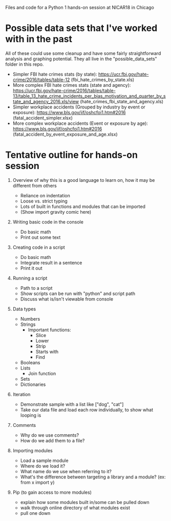 Files and code for a Python 1 hands-on session at NICAR18 in Chicago

# Possible data sets that I've worked with in the past

All of these could use some cleanup and have some fairly straightforward analysis and graphing potential. They all live in the "possible_data_sets" folder in this repo.

* Simpler FBI hate crimes stats (by state): https://ucr.fbi.gov/hate-crime/2016/tables/table-12 (fbi_hate_crimes_by_state.xls)
* More complex FBI hate crimes stats (state and agency): https://ucr.fbi.gov/hate-crime/2016/tables/table-13/table_13_hate_crime_incidents_per_bias_motivation_and_quarter_by_state_and_agency_2016.xls/view (hate_crimes_fbi_state_and_agency.xls)
* Simpler workplace accidents (Grouped by industry by event or exposure): https://www.bls.gov/iif/oshcfoi1.htm#2016 (fatal_accident_simpler.xlsx)
* More complex workplace accidents (Event or exposure by age): https://www.bls.gov/iif/oshcfoi1.htm#2016 (fatal_accident_by_event_exposure_and_age.xlsx)


# Tentative outline for hands-on session

1. Overview of why this is a good language to learn on, how it may be different from others
	* Reliance on indentation
	* Loose vs. strict typing
	* Lots of built in functions and modules that can be imported
	* (Show import gravity comic here)
2. Writing basic code in the console
	* Do basic math
	* Print out some text

3. Creating code in a script
	* Do basic math
	* Integrate result in a sentence
	* Print it out

4. Running a script
	* Path to a script
	* Show scripts can be run with "python" and script path
	* Discuss what is/isn't viewable from console

5. Data types
	* Numbers
	* Strings
		* Important functions:
			* Slice
			* Lower
			* Strip
			* Starts with
			* Find
	* Booleans
	* Lists
		* Join function
	* Sets
	* Dictionaries

6. Iteration
	* Demonstrate sample with a list like ["dog", "cat"]
	* Take our data file and load each row individually, to show what looping is
7. Comments
	* Why do we use comments?
	* How do we add them to a file?
8. Importing modules
	* Load a sample module
	* Where do we load it?
	* What name do we use when referring to it?
	* What's the difference between targeting a library and a module? (ex: from x import y)
9. Pip (to gain access to more modules)
	* explain how some modules built in/some can be pulled down
	* walk through online directory of what modules exist
	* pull one down